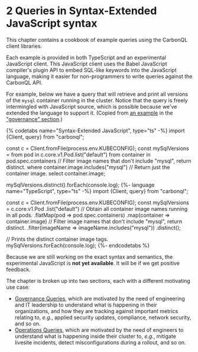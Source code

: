 # **2** Queries in Syntax-Extended JavaScript syntax

This chapter contains a cookbook of example queries using the CarbonQL client libraries.

Each example is provided in both TypeScript and an experimental JavaScript client. This JavaScript client uses the Babel JavaScript compiler's plugin API to embed SQL-like keywords into the JavaScript language, making it easier for non-programmers to write queries against the CarbonQL API.

For example, below we have a query that will retrieve and print all versions of the `mysql` container running in the cluster. Notice that the query is freely intermingled with JavaScript source, which is possible because we've extended the language to support it. (Copied from [an example][mysql] in the ["governance" section][gov].)

{% codetabs name="Syntax-Extended JavaScript", type="ts" -%}
import {Client, query} from "carbonql";

const c = Client.fromFile(<string>process.env.KUBECONFIG);
const mySqlVersions =
  from pod in c.core.v1.Pod.list("default")
  from container in pod.spec.containers
  // Filter image names that don't include "mysql", return distinct.
  where container.image.includes("mysql")
  // Return just the container image.
  select container.image;

mySqlVersions.distinct().forEach(console.log);
{%- language name="TypeScript", type="ts" -%}
import {Client, query} from "carbonql";

const c = Client.fromFile(<string>process.env.KUBECONFIG);
const mySqlVersions = c.core.v1.Pod
  .list("default")
  // Obtain all container image names running in all pods.
  .flatMap(pod => pod.spec.containers)
  .map(container => container.image)
  // Filter image names that don't include "mysql", return distinct.
  .filter(imageName => imageName.includes("mysql"))
  .distinct();

// Prints the distinct container image tags.
mySqlVersions.forEach(console.log);
{%- endcodetabs %}

Because we are still working on the exact syntax and semantics, the experimental JavaScript is **not yet available**. It will be if we get positive feedback.

The chapter is broken up into two sections, each with a different motivating use case:

* [Governance Queries][gov], which are motivated by the need of engineering and IT leadership to understand what is happening in their organizations, and how they are tracking against important metrics relating to, _e.g._, applied security updates, compliance, network security, and so on.
* [Operations Queries][ops], which are motivated by the need of engineers to understand what is happening inside their cluster to, _e.g._, mitigate livesite incidents, detect misconfigurations during a rollout, and so on.



[gov]: https://hausdorff.gitbooks.io/carbonql/content/babel/governance-queries.html
[ops]: https://hausdorff.gitbooks.io/carbonql/content/babel/operations.html
[ts]: https://hausdorff.gitbooks.io/carbonql/content/typescript/
[mysql]: https://hausdorff.gitbooks.io/carbonql/content/babel/governance-queries.html#distinctmysqlversions

